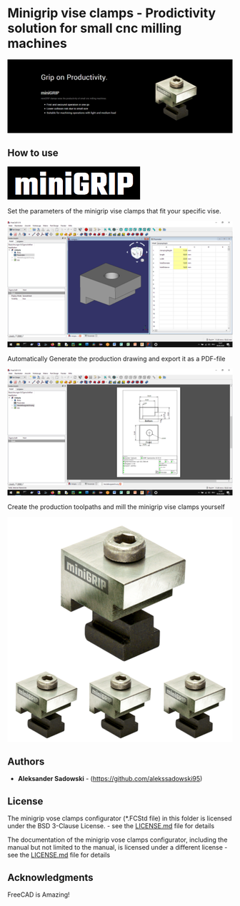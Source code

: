 # Minigrip vise clamps - Prodictivity solution for small cnc milling machines

![](../images/Unbenannt-en.png)

## How to use
![](../images/minigrip-logo-background.png)


Set the parameters of the minigrip vise clamps that fit your specific vise.


![](../images/minigrip-freecad-parameters.png)


Automatically Generate the production drawing and export it as a PDF-file


![](../images/minigrip-freecad-drawing.png)


Create the production toolpaths and mill the minigrip vise clamps yourself


![](../images/minigrip-set-2.png)

## Authors

* **Aleksander Sadowski** - (https://github.com/alekssadowski95)

## License
The minigrip vose clamps configurator (*.FCStd file) in this folder is licensed under the BSD 3-Clause License. - see the [LICENSE.md](LICENSE.md) file for details 

The documentation of the minigrip vose clamps configurator, including the manual but not limited to the manual, is licensed under a different license - see the [LICENSE.md](LICENSE.md) file for details

## Acknowledgments

FreeCAD is Amazing!
